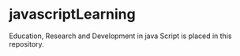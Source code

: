 # javascriptLearning
Education, Research and Development in java Script is placed in this repository.
